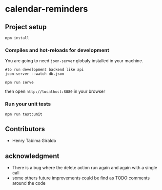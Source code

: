 # calendar-reminders

## Project setup
```
npm install
```

### Compiles and hot-reloads for development
You are going to need `json-server` globaly installed in your machine.
```
#to run development backend like api
json-server --watch db.json
```
```
npm run serve
```
then open `http://localhost:8080` in your browser

### Run your unit tests
```
npm run test:unit
```

## Contributors
- Henry Tabima Giraldo

## acknowledgment
- There is a bug where the delete action run again and again with a single call
- some others future improvements could be find as TODO comments around the code
